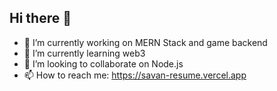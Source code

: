 ## Hi there 👋

- 🔭 I’m currently working on MERN Stack and game backend
- 🌱 I’m currently learning web3
- 👯 I’m looking to collaborate on Node.js
- 📫 How to reach me: https://savan-resume.vercel.app
